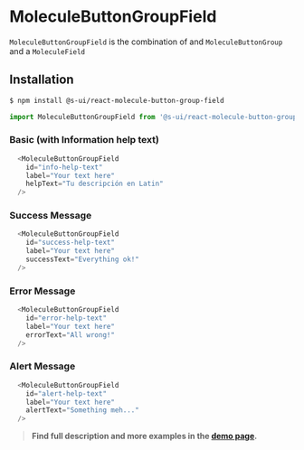 # MoleculeButtonGroupField

`MoleculeButtonGroupField` is the combination of and `MoleculeButtonGroup` and a `MoleculeField`

## Installation

```sh
$ npm install @s-ui/react-molecule-button-group-field
```

```js
import MoleculeButtonGroupField from '@s-ui/react-molecule-button-group-field'
```

### Basic (with Information help text)

```js
  <MoleculeButtonGroupField
    id="info-help-text"
    label="Your text here"
    helpText="Tu descripción en Latin"
  />
```

### Success Message

```js
  <MoleculeButtonGroupField
    id="success-help-text"
    label="Your text here"
    successText="Everything ok!"
  />
```

### Error Message

```js
  <MoleculeButtonGroupField
    id="error-help-text"
    label="Your text here"
    errorText="All wrong!"
  />
```

### Alert Message

```js
  <MoleculeButtonGroupField
    id="alert-help-text"
    label="Your text here"
    alertText="Something meh..."
  />
```

> **Find full description and more examples in the [demo page](/workbench/molecule/buttonButtonField).**